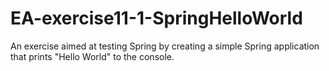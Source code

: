 # EA-exercise11-1-SpringHelloWorld
An exercise aimed at testing Spring by creating a simple Spring application that prints "Hello World" to the console.
